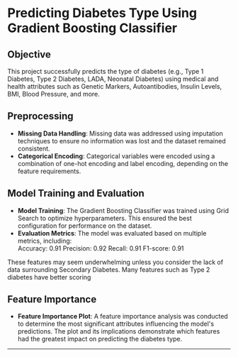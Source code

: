 
# Predicting Diabetes Type Using Gradient Boosting Classifier

## Objective 
This project successfully predicts the type of diabetes (e.g., Type 1 Diabetes, Type 2 Diabetes, LADA, Neonatal Diabetes) using medical and health attributes such as Genetic Markers, Autoantibodies, Insulin Levels, BMI, Blood Pressure, and more.

## Preprocessing 
- **Missing Data Handling**: Missing data was addressed using imputation techniques to ensure no information was lost and the dataset remained consistent.
- **Categorical Encoding**: Categorical variables were encoded using a combination of one-hot encoding and label encoding, depending on the feature requirements.

## Model Training and Evaluation 
- **Model Training**: The Gradient Boosting Classifier was trained using Grid Search to optimize hyperparameters. This ensured the best configuration for performance on the dataset.
- **Evaluation Metrics**: The model was evaluated based on multiple metrics, including:    
Accuracy: 0.91
Precision: 0.92
Recall: 0.91
F1-score: 0.91

These features may seem underwhelming unless you consider the lack of data surrounding Secondary Diabetes. Many features such as Type 2 diabetes have better scoring

## Feature Importance 
- **Feature Importance Plot**: A feature importance analysis was conducted to determine the most significant attributes influencing the model's predictions. The plot and its implications demonstrate which features had the greatest impact on predicting the diabetes type.

---
